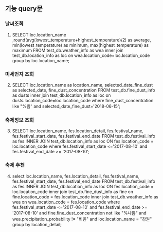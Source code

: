 ## 기능 query문 


### 날씨조회
1. SELECT loc.location_name ,round(avg(lowest_temperature+highest_temperature)/2) as average, min(lowest_temperature) as minimum, max(highest_temperature) as maximum 
FROM test_db.weather_info as wea 
inner join test_db.location_info as loc 
on wea.location_code=loc.location_code
group by loc.location_name;

### 미세먼지 조회
2. SELECT loc.location_name as location_name, selected_date_fine_dust as selected_date, fine_dust_concentration
FROM test_db.fine_dust_info as dusts 
inner join test_db.location_info as loc on dusts.location_code=loc.location_code
where fine_dust_concentration like "%쁨" and selected_date_fine_dust='2018-06-15';

### 축제정보 조회
3. SELECT loc.location_name, fes.location_detail, fes.festival_name, fes.festival_start_date, fes.festival_end_date
FROM test_db.festival_info as fes
INNER JOIN test_db.location_info as loc
ON fes.location_code = loc.location_code
where  fes.festival_start_date <='2017-08-10'
and fes.festival_end_date >= '2017-08-10';

### 축제 추천
4. select loc.location_name, fes.location_detail, fes.festival_name, fes.festival_start_date, fes.festival_end_date
FROM test_db.festival_info as fes
INNER JOIN test_db.location_info as loc
ON fes.location_code = loc.location_code
inner join test_db.fine_dust_info as fine
on fine.location_code = fes.location_code
inner join test_db.weather_info as wea
on wea.location_code = fes.location_code
where  fes.festival_start_date <='2017-08-10'
and fes.festival_end_date >= '2017-08-10' 
and fine.fine_dust_concentration not like "%나쁨" 
and wea.precipitation_probability != "비옴" and loc.location_name = "강원"  
group by location_detail;

